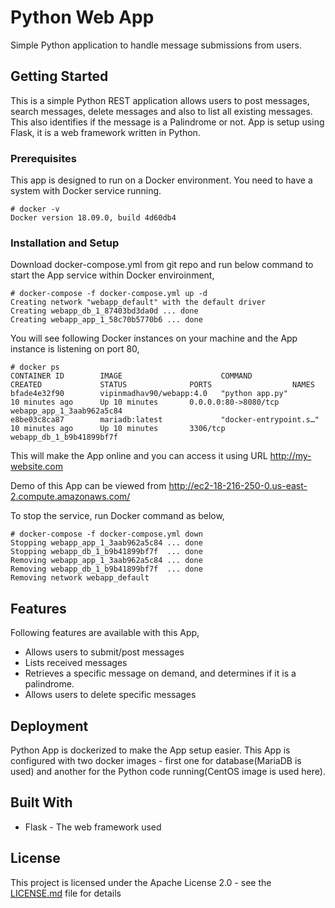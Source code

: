 # Python Web App

Simple Python application to handle message submissions from users. 


## Getting Started

This is a simple Python REST application allows users to post messages, search messages, delete messages and also to list all existing messages. This also identifies if the message is a Palindrome or not. App is setup using Flask, it is a web framework written in Python.


### Prerequisites

This app is designed to run on a Docker environment. You need to have a system with Docker service running.

```
# docker -v
Docker version 18.09.0, build 4d60db4
```


### Installation and Setup


Download docker-compose.yml from git repo and run below command to start the App service within Docker enviroinment,


```
# docker-compose -f docker-compose.yml up -d
Creating network "webapp_default" with the default driver
Creating webapp_db_1_87403bd3da0d ... done
Creating webapp_app_1_58c70b5770b6 ... done
```

You will see following Docker instances on your machine and the App instance is listening on port 80,

```
# docker ps
CONTAINER ID        IMAGE                      COMMAND                  CREATED             STATUS              PORTS                  NAMES
bfade4e32f90        vipinmadhav90/webapp:4.0   "python app.py"          10 minutes ago      Up 10 minutes       0.0.0.0:80->8080/tcp   webapp_app_1_3aab962a5c84
e8be03c8ca87        mariadb:latest             "docker-entrypoint.s…"   10 minutes ago      Up 10 minutes       3306/tcp               webapp_db_1_b9b41899bf7f
```

This will make the App online and you can access it using  URL http://my-website.com

Demo of this App can be viewed from http://ec2-18-216-250-0.us-east-2.compute.amazonaws.com/

To stop the service, run Docker command as below,

```
# docker-compose -f docker-compose.yml down
Stopping webapp_app_1_3aab962a5c84 ... done
Stopping webapp_db_1_b9b41899bf7f  ... done
Removing webapp_app_1_3aab962a5c84 ... done
Removing webapp_db_1_b9b41899bf7f  ... done
Removing network webapp_default
```

## Features

Following features are available with this App,

* Allows users to submit/post messages
* Lists received messages
* Retrieves a specific message on demand, and determines if it is a palindrome.
* Allows users to delete specific messages


## Deployment

Python App is dockerized to make the App setup easier. This App is configured with two docker images - first one for database(MariaDB is used) and another for the Python code running(CentOS image is used here).

## Built With

* Flask - The web framework used

## License

This project is licensed under the Apache License 2.0 - see the [LICENSE.md](LICENSE.md) file for details

